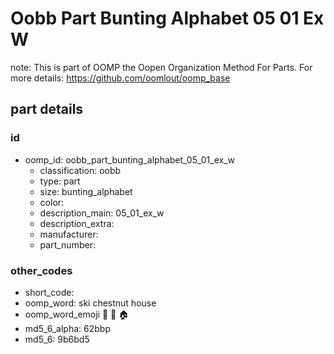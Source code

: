 # Oobb Part Bunting Alphabet 05 01 Ex W  

note: This is part of OOMP the Oopen Organization Method For Parts. For more details: https://github.com/oomlout/oomp_base

##  part details





### id
* oomp_id: oobb_part_bunting_alphabet_05_01_ex_w
  * classification: oobb
  * type: part
  * size: bunting_alphabet
  * color: 
  * description_main: 05_01_ex_w
  * description_extra: 
  * manufacturer: 
  * part_number: 

### other_codes
* short_code: 
* oomp_word: ski chestnut house
* oomp_word_emoji :ski: :chestnut: :house:
* md5_6_alpha: 62bbp
* md5_6: 9b6bd5